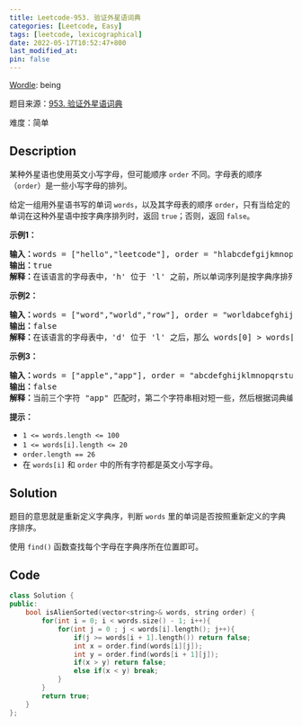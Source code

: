 ```yaml
---
title: Leetcode-953. 验证外星语词典
categories: [Leetcode, Easy]
tags: [leetcode, lexicographical]
date: 2022-05-17T10:52:47+800
last_modified_at: 
pin: false
---
```


[Wordle](https://www.nytimes.com/games/wordle/index.html): being

题目来源：[953. 验证外星语词典](https://leetcode.cn/problems/verifying-an-alien-dictionary/)

难度：简单

## Description

某种外星语也使用英文小写字母，但可能顺序 `order` 不同。字母表的顺序（`order`）是一些小写字母的排列。

给定一组用外星语书写的单词 `words`，以及其字母表的顺序 `order`，只有当给定的单词在这种外星语中按字典序排列时，返回 `true`；否则，返回 `false`。


**示例1：**

<pre>
<strong>输入：</strong>words = ["hello","leetcode"], order = "hlabcdefgijkmnopqrstuvwxyz"
<strong>输出：</strong>true
<strong>解释：</strong>在该语言的字母表中，'h' 位于 'l' 之前，所以单词序列是按字典序排列的。
</pre>

**示例2：**

<pre>
<strong>输入：</strong>words = ["word","world","row"], order = "worldabcefghijkmnpqstuvxyz"
<strong>输出：</strong>false
<strong>解释：</strong>在该语言的字母表中，'d' 位于 'l' 之后，那么 words[0] > words[1]，因此单词序列不是按字典序排列的。
</pre>

**示例3：**

<pre>
<strong>输入：</strong>words = ["apple","app"], order = "abcdefghijklmnopqrstuvwxyz"
<strong>输出：</strong>false
<strong>解释：</strong>当前三个字符 "app" 匹配时，第二个字符串相对短一些，然后根据词典编纂规则 "apple" > "app"，因为 'l' > '∅'，其中 '∅' 是空白字符，定义为比任何其他字符都小。
</pre>

**提示：**

- `1 <= words.length <= 100`
- `1 <= words[i].length <= 20`
- `order.length == 26`
- 在 `words[i]` 和 `order` 中的所有字符都是英文小写字母。
 


## Solution

题目的意思就是重新定义字典序，判断 `words` 里的单词是否按照重新定义的字典序排序。

使用 `find()` 函数查找每个字母在字典序所在位置即可。

## Code
```c++
class Solution {
public:
    bool isAlienSorted(vector<string>& words, string order) {
        for(int i = 0; i < words.size() - 1; i++){
            for(int j = 0 ; j < words[i].length(); j++){
                if(j >= words[i + 1].length()) return false;
                int x = order.find(words[i][j]);
                int y = order.find(words[i + 1][j]);
                if(x > y) return false;
                else if(x < y) break;
            }
        }
        return true;
    }
};
```

